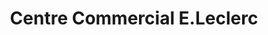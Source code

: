 ---
title: "Centre Commercial E.Leclerc"
url: /saint-aunes/centre-commercial-e-leclerc/
shop: supermarché
---